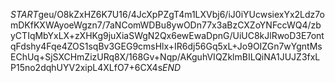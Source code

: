 $START$geu/O8kZxHZ6K7U16/4JcXpPZgT4m1LXVbj6/iJ0iYUcwsiexYx2Ldz7omDKfKXWAyoeWgzn7/7aNComWDBu8ywODn77x3aBzCXZoYNFccWQ4/zbyCTIqMbYxLX+zXHKg9juXiaSWgN2Qx6ewEwaDpnG/UiUC8kJlRwoD3E7ontqFdshy4Fqe4ZOS1sqBv3GEG9cmsHlx+IR6dj56Gq5xL+Jo9OIZGn7wYgntMsEChUq+SjSXCHmZizURq8X/168Gv+Nqp/AKguhVIQZklmBILQiNA1JUJZ3fxLP15no2dqhUYV2xipL4XLfO7+6CX4s$END$